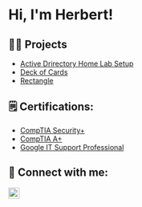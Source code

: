 <h1>Hi, I'm Herbert! </h1>

<h2>👨‍💻 Projects </h2>

- [Active Drirectory Home Lab Setup](https://github.com/squireherbert/active-directory-home-lab/blob/main/README.md)
- [Deck of Cards](https://github.com/squireherbert/DeckofCards)
- [Rectangle](https://github.com/squireherbert/Rectangle)



<h2>🗒️ Certifications:</h2>

- [CompTIA Security+](https://www.credly.com/badges/f50f69bc-3046-4b5d-a376-5925867938b7/public_url)
- [CompTIA A+](https://www.credly.com/badges/2ea7dc5e-8401-4f43-becf-deca204e3141/public_url)
- [Google IT Support Professional](https://www.credly.com/badges/c181d209-b9cd-4082-8312-68e741d9866c/public_url)






<h2> 🤳 Connect with me:</h2>


[<img align="left" alt="squireherbert | LinkedIn" width="22px" src="https://cdn.jsdelivr.net/npm/simple-icons@v3/icons/linkedin.svg" />][linkedin]


[linkedin]: https://linkedin.com/in/herbert-squire-21b176319


<!--
**squireherbert/squireherbert** is a ✨ _special_ ✨ repository because its `README.md` (this file) appears on your GitHub profile.

Here are some ideas to get you started:

- 🔭 I’m currently working on ...
- 🌱 I’m currently learning ...
- 👯 I’m looking to collaborate on ...
- 🤔 I’m looking for help with ...
- 💬 Ask me about ...
- 📫 How to reach me: ...
- 😄 Pronouns: ...
- ⚡ Fun fact: ...
-->
